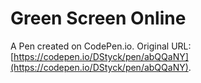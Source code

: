 # Green Screen Online

A Pen created on CodePen.io. Original URL: [https://codepen.io/DStyck/pen/abQQaNY](https://codepen.io/DStyck/pen/abQQaNY).


